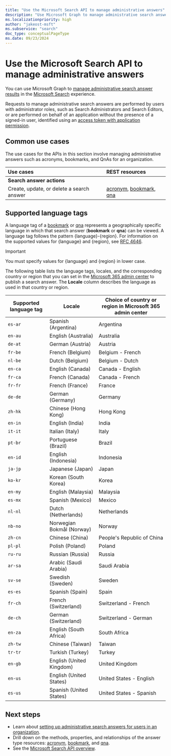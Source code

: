 ```yaml
---
title: "Use the Microsoft Search API to manage administrative answers"
description: "Use Microsoft Graph to manage administrative search answers in the Microsoft Search experience."
ms.localizationpriority: high
author: "jakeost-msft"
ms.subservice: "search"
doc_type: conceptualPageType
ms.date: 09/23/2024
---
```


# Use the Microsoft Search API to manage administrative answers

You can use Microsoft Graph to [manage administrative search answer results](/graph/search-concept-answers) in the [Microsoft Search](/microsoftsearch/overview-microsoft-search) experience.

Requests to manage administrative search answers are performed by users with administrator roles, such as Search Administrators and Search Editors, or are performed on behalf of an application without the presence of a signed-in user, identified using an [access token with application permission](/graph/auth-v2-service).

## Common use cases

The use cases for the APIs in this section involve managing administrative answers such as acronyms, bookmarks, and QnAs for an organization.

| Use cases                                        | REST resources                              |
|:-------------------------------------------------|:--------------------------------------------|
| **Search answer actions**                        |                                             |
| Create, update, or delete a search answer        | [acronym](search-acronym.md), [bookmark](search-bookmark.md), [qna](search-qna.md) |

## Supported language tags
A language tag of a [bookmark](search-bookmark.md) or [qna](search-qna.md) represents a geographically specific language in which that search answer (**bookmark** or **qna**) can be viewed. A language tag follows the pattern {language}-{region}. For information on the supported values for {language} and {region}, see [RFC 4646](https://datatracker.ietf.org/doc/html/rfc4646).

> [!IMPORTANT]
> You must specify values for {language} and {region} in lower case.

The following table lists the language tags, locales, and the corresponding country or region that you can set in the [Microsoft 365 admin center](https://admin.microsoft.com/) to publish a search answer. The **Locale** column describes the language as used in that country or region.

| Supported language tag | Locale | Choice of country or region in Microsoft 365 admin center  |
| ----------- | ----------  | ----------  |
|`es-ar`| Spanish (Argentina) | Argentina | 
|`en-au`| English (Australia) | Australia |
|`de-at`| German (Austria) |Austria | 
|`fr-be`| French (Belgium) |Belgium - French | 
|`nl-be`| Dutch (Belgium) | Belgium - Dutch | 
|`en-ca`| English (Canada) | Canada - English | 
|`fr-ca`| French (Canada) | Canada - French | 
|`fr-fr`| French (France) | France | 
|`de-de`| German (Germany) | Germany | 
|`zh-hk`| Chinese (Hong Kong) | Hong Kong |
|`en-in`| English (India) | India |
|`it-it`| Italian (Italy) | Italy |
|`pt-br`| Portuguese (Brazil) | Brazil |
|`en-id`| English (Indonesia) | Indonesia |
|`ja-jp`| Japanese (Japan) | Japan |
|`ko-kr`| Korean (South Korea) | Korea |
|`en-my`| English (Malaysia) | Malaysia |
|`es-mx`| Spanish (Mexico) | Mexico |
|`nl-nl`| Dutch (Netherlands) | Netherlands |
|`nb-no`| Norwegian Bokmål (Norway) | Norway |
|`zh-cn`| Chinese (China) | People's Republic of China |
|`pl-pl`| Polish (Poland) | Poland |
|`ru-ru`| Russian (Russia) | Russia |
|`ar-sa`| Arabic (Saudi Arabia) | Saudi Arabia |
|`sv-se`| Swedish (Sweden) | Sweden |
|`es-es`| Spanish (Spain) | Spain |
|`fr-ch`| French (Switzerland) | Switzerland - French |
|`de-ch`| German (Switzerland) | Switzerland - German |
|`en-za`| English (South Africa) | South Africa |
|`zh-tw`| Chinese (Taiwan) | Taiwan |
|`tr-tr`| Turkish (Turkey) | Turkey |
|`en-gb`| English (United Kingdom) | United Kingdom |
|`en-us`| English (United States) | United States - English |
|`es-us`| Spanish (United States) | United States - Spanish |

## Next steps

- Learn about [setting up administrative search answers for users in an organization](/graph/search-concept-answers).
- Drill down on the methods, properties, and relationships of the answer type resources: [acronym](search-acronym.md), [bookmark](search-bookmark.md), and [qna](search-qna.md).
- See the [Microsoft Search API overview](/graph/search-concept-overview).
